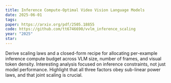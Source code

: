 ```yaml
---
title: Inference Compute-Optimal Video Vision Language Models
date: 2025-06-01
tags: 
paper: https://arxiv.org/pdf/2505.18855
code: https://github.com/tt6746690/vvlm_inference_scaling
year: "2025"
star:
---
```

Derive scaling laws and a closed-form recipe for allocating per-example inference compute budget across VLM size, number of frames, and visual token density. Interesting analysis focused on inference constraints, not just model performance. Highlight that all three factors obey sub-linear power laws, and that joint scaling is crucial.